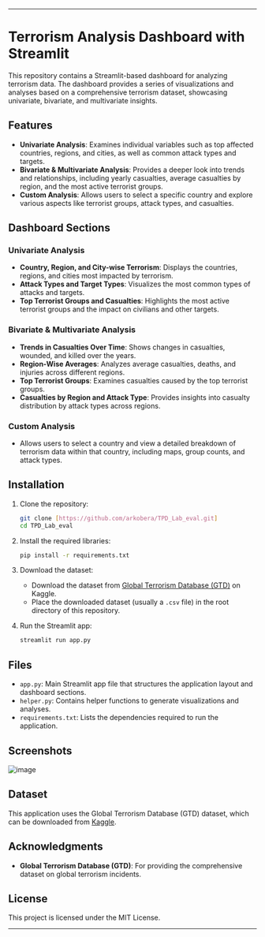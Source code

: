 
---

# Terrorism Analysis Dashboard with Streamlit

This repository contains a Streamlit-based dashboard for analyzing terrorism data. The dashboard provides a series of visualizations and analyses based on a comprehensive terrorism dataset, showcasing univariate, bivariate, and multivariate insights. 

## Features

- **Univariate Analysis**: Examines individual variables such as top affected countries, regions, and cities, as well as common attack types and targets.
- **Bivariate & Multivariate Analysis**: Provides a deeper look into trends and relationships, including yearly casualties, average casualties by region, and the most active terrorist groups.
- **Custom Analysis**: Allows users to select a specific country and explore various aspects like terrorist groups, attack types, and casualties.

## Dashboard Sections

### Univariate Analysis
- **Country, Region, and City-wise Terrorism**: Displays the countries, regions, and cities most impacted by terrorism.
- **Attack Types and Target Types**: Visualizes the most common types of attacks and targets.
- **Top Terrorist Groups and Casualties**: Highlights the most active terrorist groups and the impact on civilians and other targets.

### Bivariate & Multivariate Analysis
- **Trends in Casualties Over Time**: Shows changes in casualties, wounded, and killed over the years.
- **Region-Wise Averages**: Analyzes average casualties, deaths, and injuries across different regions.
- **Top Terrorist Groups**: Examines casualties caused by the top terrorist groups.
- **Casualties by Region and Attack Type**: Provides insights into casualty distribution by attack types across regions.

### Custom Analysis
- Allows users to select a country and view a detailed breakdown of terrorism data within that country, including maps, group counts, and attack types.

## Installation

1. Clone the repository:
   ```bash
   git clone [https://github.com/arkobera/TPD_Lab_eval.git]
   cd TPD_Lab_eval
   ```

2. Install the required libraries:
   ```bash
   pip install -r requirements.txt
   ```

3. Download the dataset:
   - Download the dataset from [Global Terrorism Database (GTD)](https://www.kaggle.com/START-UMD/gtd) on Kaggle.
   - Place the downloaded dataset (usually a `.csv` file) in the root directory of this repository.

4. Run the Streamlit app:
   ```bash
   streamlit run app.py
   ```

## Files

- `app.py`: Main Streamlit app file that structures the application layout and dashboard sections.
- `helper.py`: Contains helper functions to generate visualizations and analyses.
- `requirements.txt`: Lists the dependencies required to run the application.

## Screenshots

![image](https://github.com/user-attachments/assets/6a0d127e-7305-4687-9f38-0ec2ffae4a3d)


## Dataset

This application uses the Global Terrorism Database (GTD) dataset, which can be downloaded from [Kaggle](https://www.kaggle.com/datasets/START-UMD/gtd).

## Acknowledgments

- **Global Terrorism Database (GTD)**: For providing the comprehensive dataset on global terrorism incidents.

## License

This project is licensed under the MIT License.

---

